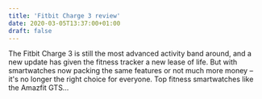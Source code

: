 ```yaml
---
title: 'Fitbit Charge 3 review'
date: 2020-03-05T13:37:00+01:00
draft: false
---
```


The Fitbit Charge 3 is still the most advanced activity band around, and a new update has given the fitness tracker a new lease of life. But with smartwatches now packing the same features or not much more money – it's no longer the right choice for everyone. Top fitness smartwatches like the Amazfit GTS…